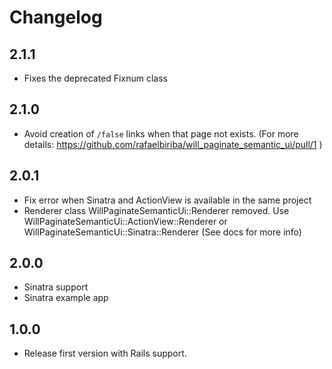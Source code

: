 # Changelog

## 2.1.1

  - Fixes the deprecated Fixnum class

## 2.1.0

  - Avoid creation of `/false` links when that page not exists. (For more details: https://github.com/rafaelbiriba/will_paginate_semantic_ui/pull/1 )

## 2.0.1

  - Fix error when Sinatra and ActionView is available in the same project
  - Renderer class WillPaginateSemanticUi::Renderer removed. Use WillPaginateSemanticUi::ActionView::Renderer or WillPaginateSemanticUi::Sinatra::Renderer (See docs for more info)

## 2.0.0

  - Sinatra support
  - Sinatra example app

## 1.0.0

  - Release first version with Rails support.
